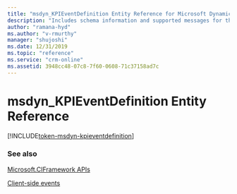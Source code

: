 ```yaml
---
title: "msdyn_KPIEventDefinition Entity Reference for Microsoft Dynamics 365 Channel Integration Framework version 1.0 | MicrosoftDocs"
description: "Includes schema information and supported messages for the msdyn_KPIEventDefinition entity."
author: "ramana-hyd"
ms.author: "v-rmurthy"
manager: "shujoshi"
ms.date: 12/31/2019
ms.topic: "reference"
ms.service: "crm-online"
ms.assetid: 3948cc48-07c8-7f60-0608-71c37158ad7c
---
```

# msdyn_KPIEventDefinition Entity Reference

[!INCLUDE[token-msdyn-kpieventdefinition](../../shared/token-msdyn-kpieventdefinition.md)]

### See also

[Microsoft.CIFramework APIs](../microsoft-ciframework.md)

[Client-side events](../client-side-events.md)
